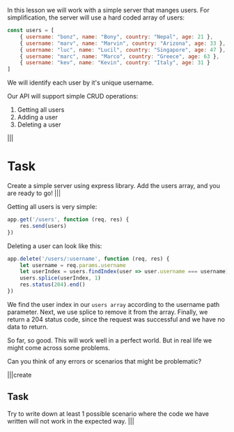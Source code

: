 In this lesson we will work with a simple server that manges users.
For simplification, the server will use a hard coded array of users:

```js
const users = [
    { username: "bonz", name: "Bony", country: "Nepal", age: 21 },
    { username: "marv", name: "Marvin", country: "Arizona", age: 33 },
    { username: "luc", name: "Lucil", country: "Singapore", age: 47 },
    { username: "marc", name: "Marco", country: "Greece", age: 63 },
    { username: "kev", name: "Kevin", country: "Italy", age: 31 }
]
```
We will identify each user by it's unique username.

Our API will support simple CRUD operations:
1. Getting all users
1. Adding a user
1. Deleting a user

|||
# Task
Create a simple server using express library.
Add the users array, and you are ready to go!
|||

Getting all users is very simple:
```js
app.get('/users', function (req, res) {
    res.send(users)
})
```

Deleting a user can look like this:
```js
app.delete('/users/:username', function (req, res) {
    let username = req.params.username
    let userIndex = users.findIndex(user => user.username === username)
    users.splice(userIndex, 1)
    res.status(204).end()
})
```

We find the user index in our `users array` according to the username path parameter. Next, we use splice to remove it from the array. Finally, we return a 204 status code, since the request was successful and we have no data to return. 

So far, so good. This will work well in a perfect world.
But in real life we might come across some problems.

Can you think of any errors or scenarios that might be problematic?


|||create
## Task

Try to write down at least 1 possible scenario where the code we have written will not work in the expected way.
|||